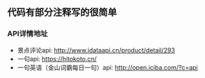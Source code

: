 ## 代码有部分注释写的很简单
### API详情地址
* 景点评论api: http://www.idataapi.cn/product/detail/293
* 一句api:      https://hitokoto.cn/
* 一句英语（金山词霸每日一句）api:      http://open.iciba.com/?c=api
